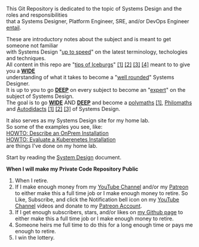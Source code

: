 This Git Repository is dedicated to the topic of Systems Design
and the roles and responsibilities<br> 
that a Systems Designer, Platform Engineer, SRE, and/or DevOps Engineer [entail](https://dictionary.cambridge.org/us/dictionary/english/entail).

These are introductory notes about the subject and is meant to get someone not familiar<br> 
with Systems Design "[up to speed](https://dictionary.cambridge.org/us/dictionary/english/up-to-speed)" on the latest terminology, techologies and techniques.<br>
All content in this repo are "[tips of Iceburgs](https://dictionary.cambridge.org/us/dictionary/english/tip-of-the-iceberg?q=the+tip+of+the+iceberg)" [[1]](https://toddtechstuff.files.wordpress.com/2015/02/01-iceberg.jpg) [[2]](https://toddtechstuff.files.wordpress.com/2015/02/03-iceberg.jpg) [[3]](https://toddtechstuff.files.wordpress.com/2015/02/05-iceberg.jpg) [[4]](https://toddtechstuff.files.wordpress.com/2015/02/04-iceberg.jpg) meant to to give you a [**WIDE**](https://github.com/Paul-J-Company/Systems-Design/blob/main/Systems-Design-Theory-and-Concepts.md#concept-of-wide-and-deep-learning)<br>
understanding of what it takes to become a "[well rounded](https://dictionary.cambridge.org/us/dictionary/english/well-rounded)" Systems Designer.<br>
It is up to you to go [**DEEP**](https://github.com/Paul-J-Company/Systems-Design/blob/main/Systems-Design-Theory-and-Concepts.md#concept-of-wide-and-deep-learning) on every subject to become an "[expert](https://dictionary.cambridge.org/us/dictionary/english/expert)" on the subject of Systems Design.<br>
The goal is to go [**WIDE**](https://github.com/Paul-J-Company/Systems-Design/blob/main/Systems-Design-Theory-and-Concepts.md#concept-of-wide-and-deep-learning) AND [**DEEP**](https://github.com/Paul-J-Company/Systems-Design/blob/main/Systems-Design-Theory-and-Concepts.md#concept-of-wide-and-deep-learning) and become a [polymaths](https://dictionary.cambridge.org/us/dictionary/english/polymath) [[1]](https://en.wikipedia.org/wiki/Polymath), [Philomaths](https://en.wikipedia.org/wiki/Philomath) and [Autodidacts](https://dictionary.cambridge.org/us/dictionary/english/autodidact) [[1]](https://en.wikipedia.org/wiki/Autodidacticism) [[2]](https://en.wikipedia.org/wiki/List_of_autodidacts) [[3]](https://en.wikiquote.org/wiki/Autodidacticism) of Systems Design.<br>


It also serves as my Systems Design site for my home lab.<br>
So some of the examples you see, like:<br>
[HOWTO: Describe an OnPrem Installation]()<br>
[HOWTO: Evaluate a Kuberenetes Installation]()<br>
are things I've done on my home lab.

Start by reading the [System Design](https://github.com/Paul-J-Company/Systems-Design/blob/main/Systems-Design.md) document.<br>


**When I will make my Private Code Repository Public**
1) When I retire.<br>
2) If I make enough money from my [YouTube Channel](https://www.youtube.com/@PaulJCompany) and/or my [Patreon](https://www.patreon.com/SystemsDesign) to either make this a full time job or I make enough money to retire. So Like, Subscribe, and click the Notification bell icon on my [YouTube Channel](https://www.youtube.com/@PaulJCompany) videos and donate to my [Patreon Account]().<br>
3) If I get enough subscribers, stars, and/or likes on [my Github page](https://github.com/Paul-J-Company/Systems-Design/edit/main/README.md) to either make this a full time job or I make enough money to retire.<br>
4) Someone heirs me full time to do this for a long enough time or pays me enough to retire.
5) I win the lottery.
